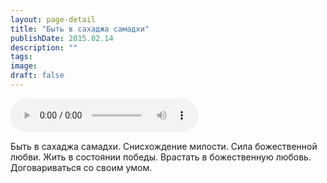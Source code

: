 ```yaml
---
layout: page-detail
title: "Быть в сахаджа самадхи"
publishDate: 2015.02.14
description: ""
tags:
image:
draft: false
---
```


<audio title="2015.02.14 - Быть в сахаджа самадхи.mp3" src="/upload/iblock/015/0150bd988197be83e6853ce2f09bab0d.mp3" controls=""></audio>

 Быть в сахаджа самадхи. Снисхождение милости. Сила божественной любви. Жить в состоянии победы. Врастать в божественную любовь. Договариваться со своим умом. 

  
